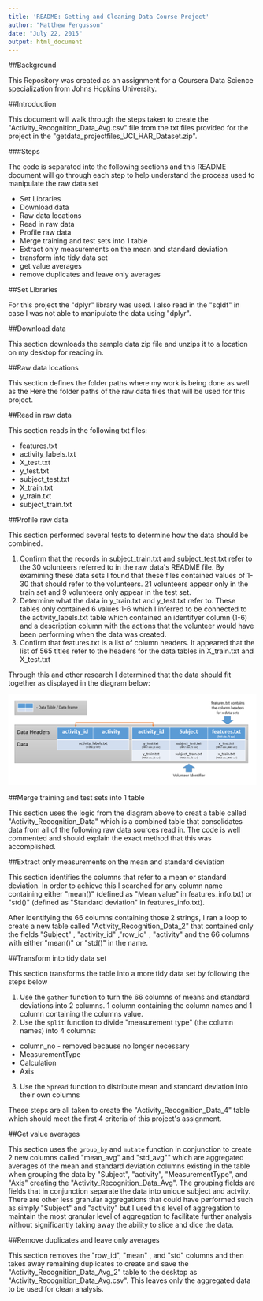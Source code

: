 ```yaml
---
title: 'README: Getting and Cleaning Data Course Project'
author: "Matthew Fergusson"
date: "July 22, 2015"
output: html_document
---
```


##Background

This Repository was created as an assignment for a Coursera Data Science specialization from Johns Hopkins University.

##Introduction

This document will walk through the steps taken to create the "Activity_Recognition_Data_Avg.csv" file from the txt files provided for the project in the "getdata_projectfiles_UCI_HAR_Dataset.zip". 

###Steps

The code is separated into the following sections and this README document will go through each step to help understand the process used to manipulate the raw data set

* Set Libraries
* Download data
* Raw data locations
* Read in raw data
* Profile raw data
* Merge training and test sets into 1 table
* Extract only measurements on the mean and standard deviation
* transform into tidy data set
* get value averages
* remove duplicates and leave only averages

##Set Libraries

For this project the "dplyr" library was used. I also read in the "sqldf" in case I was not able to manipulate the data using "dplyr".

##Download data

This section downloads the sample data zip file and unzips it to a location on my desktop for reading in.

##Raw data locations

This section defines the folder paths where my work is being done as well as the Here the folder paths of the raw data files that will be used for this project. 

##Read in raw data

This section reads in the following txt files:

* features.txt
* activity_labels.txt
* X_test.txt
* y_test.txt
* subject_test.txt
* X_train.txt
* y_train.txt
* subject_train.txt

##Profile raw data

This section performed several tests to determine how the data should be combined.

1) Confirm that the records in subject_train.txt and subject_test.txt refer to the 30 volunteers referred to in the raw data's README file. By examining these data sets I found that these files contained values of 1-30 that should refer to the volunteers. 21 volunteers appear only in the train set and 9 volunteers only appear in the test set.
2) Determine what the data in y_train.txt and y_test.txt refer to. These tables only contained 6 values 1-6 which I inferred to be connected to the activity_labels.txt table which contained an identifyer column (1-6) and a description column with the actions that the volunteer would have been performing when the data was created.
3) Confirm that features.txt is a list of column headers. It appeared that the list of 565 titles refer to the headers for the data tables in X_train.txt and X_test.txt

Through this and other research I determined that the data should fit together as displayed in the diagram below:

![01_Hist_Steps_per_Day](Figures/Table_Structure_Diagram.png) 

##Merge training and test sets into 1 table

This section uses the logic from the diagram above to creat a table called "Activity_Recognition_Data" which is a combined table that consolidates data from all of the following raw data sources read in. The code is well commented and should explain the exact method that this was accomplished.

##Extract only measurements on the mean and standard deviation

This section identifies the columns that refer to a mean or standard deviation. In order to achieve this I searched for any column name containing either "mean()" (defined as "Mean value" in features_info.txt) or "std()" (defined as "Standard deviation" in features_info.txt). 

After identifying the 66 columns containing those 2 strings, I ran a loop to create a new table called "Activity_Recognition_Data_2" that contained only the fields "Subject" , "activity_id" ,"row_id" , "activity" and the 66 columns with either "mean()" or "std()" in the name.

##Transform into tidy data set

This section transforms the table into a more tidy data set by following the steps below

1) Use the `gather` function to turn the 66 columns of means and standard deviations into 2 columns. 1 column containing the column names and 1 column containing the columns value.
2) Use the `split` function to divide "measurement type" (the column names) into 4 columns:
  * column_no - removed because no longer necessary
  * MeasurementType
  * Calculation
  * Axis
3) Use the `Spread` function to distribute mean and standard deviation into their own columns

These steps are all taken to create the "Activity_Recognition_Data_4" table which should meet the first 4 criteria of this project's assignment.

##Get value averages

This section uses the `group_by` and `mutate` function in conjunction to create 2 new columns called "mean_avg" and "std_avg"" which are aggregated averages of the mean and standard deviation columns existing in the table when grouping the data by "Subject", "activity", "MeasurementType", and "Axis" creating the "Activity_Recognition_Data_Avg". The grouping fields are fields that in conjunction separate the data into unique subject and actvity. There are other less granular aggregations that could have performed such as simply "Subject" and "activity" but I used this level of aggregation to maintain the most granular level of aggregation to facilitate further analysis without significantly taking away the ability to slice and dice the data.

##Remove duplicates and leave only averages

This section removes the "row_id", "mean" , and "std" columns and then takes away remaining duplicates to create and save the "Activity_Recognition_Data_Avg_2" table to the desktop as "Activity_Recognition_Data_Avg.csv". This leaves only the aggregated data to be used for clean analysis.
